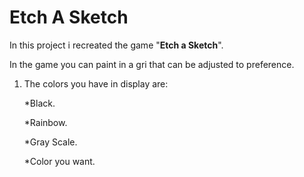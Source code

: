 # Etch A Sketch

In this project i recreated the game "**Etch a Sketch**".

In the game you can paint in a gri that can be adjusted to preference.

1. The colors you have in display are: 

   *Black.

   *Rainbow.

   *Gray Scale.

   *Color you want.

